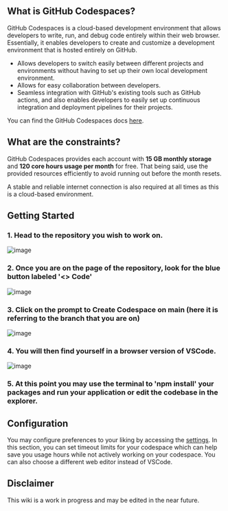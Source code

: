 ## What is GitHub Codespaces? 

GitHub Codespaces is a cloud-based development environment that allows developers to write, run, and debug code entirely within their web browser. Essentially, it enables developers to create and customize a development environment that is hosted entirely on GitHub.
* Allows developers to switch easily between different projects and environments without having to set up their own local development environment.
* Allows for easy collaboration between developers.
* Seamless integration with GitHub's existing tools such as GitHub actions, and also enables developers to easily set up continuous integration and deployment pipelines for their projects.

You can find the GitHub Codespaces docs [here](https://docs.github.com/en/codespaces).


## What are the constraints?
GitHub Codespaces provides each account with **15 GB monthly storage** and **120 core hours usage per month** for free.
That being said, use the provided resources efficiently to avoid running out before the month resets.

A stable and reliable internet connection is also required at all times as this is a cloud-based environment.

## Getting Started

### 1. Head to the repository you wish to work on.

![image](https://user-images.githubusercontent.com/63279480/224123220-f54db385-e2de-4396-9a0a-fd3da5758df1.png)

### 2. Once you are on the page of the repository, look for the blue button labeled '<> Code'

![image](https://user-images.githubusercontent.com/63279480/224127538-45556f9a-2344-4b79-8c0e-11c6b670bc89.png)

### 3. Click on the prompt to Create Codespace on main (here it is referring to the branch that you are on)

![image](https://user-images.githubusercontent.com/63279480/224127840-f712d18e-8e87-4e21-9640-1341a7fb3193.png)

### 4. You will then find yourself in a browser version of VSCode.

![image](https://user-images.githubusercontent.com/63279480/224128066-7d00d0c7-f23a-45e2-9073-7216c15cb626.png)

### 5. At this point you may use the terminal to 'npm install' your packages and run your application or edit the codebase in the explorer.

## Configuration

You may configure preferences to your liking by accessing the [settings](https://github.com/settings/codespaces). In this section, you can set timeout limits for your codespace which can help save you usage hours while not actively working on your codespace. You can also choose a different web editor instead of VSCode.

## Disclaimer

This wiki is a work in progress and may be edited in the near future.
